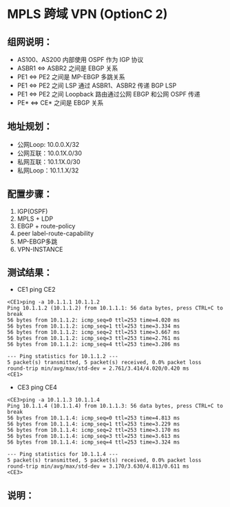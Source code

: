 # MPLS 跨域 VPN (OptionC 2)


## 组网说明：
- AS100、AS200 内部使用 OSPF 作为 IGP 协议
- ASBR1 <=> ASBR2 之间是 EBGP 关系
- PE1 <=> PE2 之间是 MP-EBGP 多跳关系
- PE1 <=> PE2 之间 LSP 通过 ASBR1、ASBR2 传递 BGP LSP
- PE1 <=> PE2 之间 Loopback 路由通过公网 EBGP 和公网 OSPF 传递
- PE* <=> CE* 之间是 EBGP 关系


## 地址规划：
- 公网Loop: 10.0.0.X/32
- 公网互联：10.0.1X.0/30
- 私网互联：10.1.1X.0/30
- 私网Loop：10.1.1.X/32


## 配置步骤：
1. IGP(OSPF)
2. MPLS + LDP
3. EBGP + route-policy
4. peer label-route-capability
5. MP-EBGP多跳
6. VPN-INSTANCE


## 测试结果：

- CE1 ping CE2

```shell
<CE1>ping -a 10.1.1.1 10.1.1.2
Ping 10.1.1.2 (10.1.1.2) from 10.1.1.1: 56 data bytes, press CTRL+C to break
56 bytes from 10.1.1.2: icmp_seq=0 ttl=253 time=4.020 ms
56 bytes from 10.1.1.2: icmp_seq=1 ttl=253 time=3.334 ms
56 bytes from 10.1.1.2: icmp_seq=2 ttl=253 time=3.667 ms
56 bytes from 10.1.1.2: icmp_seq=3 ttl=253 time=2.761 ms
56 bytes from 10.1.1.2: icmp_seq=4 ttl=253 time=3.286 ms

--- Ping statistics for 10.1.1.2 ---
5 packet(s) transmitted, 5 packet(s) received, 0.0% packet loss
round-trip min/avg/max/std-dev = 2.761/3.414/4.020/0.420 ms
<CE1>
```

- CE3 ping CE4

```shell
<CE3>ping -a 10.1.1.3 10.1.1.4
Ping 10.1.1.4 (10.1.1.4) from 10.1.1.3: 56 data bytes, press CTRL+C to break
56 bytes from 10.1.1.4: icmp_seq=0 ttl=253 time=4.813 ms
56 bytes from 10.1.1.4: icmp_seq=1 ttl=253 time=3.229 ms
56 bytes from 10.1.1.4: icmp_seq=2 ttl=253 time=3.170 ms
56 bytes from 10.1.1.4: icmp_seq=3 ttl=253 time=3.613 ms
56 bytes from 10.1.1.4: icmp_seq=4 ttl=253 time=3.324 ms

--- Ping statistics for 10.1.1.4 ---
5 packet(s) transmitted, 5 packet(s) received, 0.0% packet loss
round-trip min/avg/max/std-dev = 3.170/3.630/4.813/0.611 ms
<CE3>
```

## 说明： 


